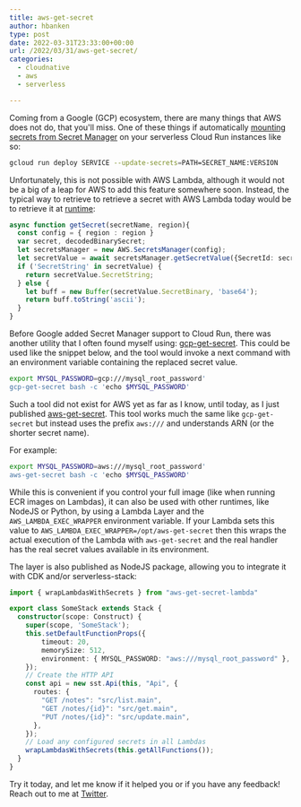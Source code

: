 ```yaml
---
title: aws-get-secret
author: hbanken
type: post
date: 2022-03-31T23:33:00+00:00
url: /2022/03/31/aws-get-secret/
categories:
  - cloudnative
  - aws
  - serverless

---
```


Coming from a Google (GCP) ecosystem, there are many things that AWS does not do, that you'll miss. One of these things
if automatically [mounting secrets from Secret Manager](https://cloud.google.com/run/docs/configuring/secrets) on your
serverless Cloud Run instances like so:

```bash
gcloud run deploy SERVICE --update-secrets=PATH=SECRET_NAME:VERSION
```

Unfortunately, this is not possible with AWS Lambda, although it would not be a big of a leap for AWS to add this
feature somewhere soon. Instead, the typical way to retrieve to retrieve a secret with AWS Lambda today would be to
retrieve it at [runtime](https://dev.to/aws-builders/how-to-use-secrete-manager-in-aws-lambda-node-js-3j80):

```typescript
async function getSecret(secretName, region){
  const config = { region : region }
  var secret, decodedBinarySecret;
  let secretsManager = new AWS.SecretsManager(config);
  let secretValue = await secretsManager.getSecretValue({SecretId: secretName}).promise();
  if ('SecretString' in secretValue) {
    return secretValue.SecretString;
  } else {
    let buff = new Buffer(secretValue.SecretBinary, 'base64');
    return buff.toString('ascii');
  }
}
```

Before Google added Secret Manager support to Cloud Run, there was another utility that I often found myself using:
[gcp-get-secret](https://github.com/binxio/gcp-get-secret). This could be used like the snippet below, and the tool
would invoke a next command with an environment variable containing the replaced secret value.

```bash
export MYSQL_PASSWORD=gcp:///mysql_root_password'
gcp-get-secret bash -c 'echo $MYSQL_PASSWORD'
```

Such a tool did not exist for AWS yet as far as I know, until today, as I just published [aws-get-secret](https://github.com/hermanbanken/aws-get-secret).
This tool works much the same like `gcp-get-secret` but instead uses the prefix `aws:///` and understands ARN (or the shorter secret name).

For example:
```bash
export MYSQL_PASSWORD=aws:///mysql_root_password'
aws-get-secret bash -c 'echo $MYSQL_PASSWORD'
```

While this is convenient if you control your full image (like when running ECR images on Lambdas), it can also be
used with other runtimes, like NodeJS or Python, by using a Lambda Layer and the `AWS_LAMBDA_EXEC_WRAPPER` environment
variable. If your Lambda sets this value to `AWS_LAMBDA_EXEC_WRAPPER=/opt/aws-get-secret` then this wraps the actual
execution of the Lambda with `aws-get-secret` and the real handler has the real secret values available in its
environment.

The layer is also published as NodeJS package, allowing you to integrate it with CDK and/or serverless-stack:

```typescript
import { wrapLambdasWithSecrets } from "aws-get-secret-lambda"

export class SomeStack extends Stack {
  constructor(scope: Construct) {
    super(scope, 'SomeStack');
    this.setDefaultFunctionProps({
        timeout: 20,
        memorySize: 512,
        environment: { MYSQL_PASSWORD: "aws:///mysql_root_password" },
    });
    // Create the HTTP API
    const api = new sst.Api(this, "Api", {
      routes: {
        "GET /notes": "src/list.main",
        "GET /notes/{id}": "src/get.main",
        "PUT /notes/{id}": "src/update.main",
      },
    });
    // Load any configured secrets in all Lambdas
    wrapLambdasWithSecrets(this.getAllFunctions());
  }
}
```

Try it today, and let me know if it helped you or if you have any feedback! Reach out to me at [Twitter](https://twitter.com/hermanbanken).
